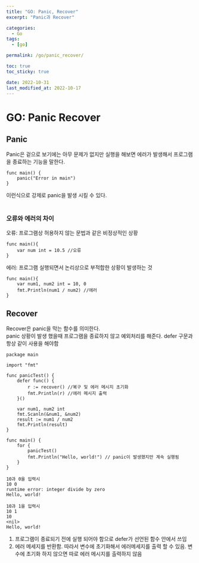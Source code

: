 ```yaml
---
title: "GO: Panic, Recover"
excerpt: "Panic과 Recover"

categories:
  - Go
tags:
  - [go]

permalink: /go/panic_recover/

toc: true
toc_sticky: true

date: 2022-10-31
last_modified_at: 2022-10-17
---
```

# GO: Panic Recover
## Panic

Panic은 겉으로 보기에는 아무 문제가 없지만 실행을 해보면 에러가 발생해서 프로그램을 종료하는 기능을 말한다.
```
func main() {
    panic("Error in main")
}
```
이런식으로 강제로 panic을 발생 시킬 수 있다.
<br></br>

### 오류와 에러의 차이
오류: 프로그램상 허용하지 않는 문법과 같은 비정상적인 상황   
```
func main(){
    var num int = 10.5 //오류
}
```
에러: 프로그램 실행되면서 논리상으로 부적합한 상황이 발생하는 것
```
func main(){
    var num1, num2 int = 10, 0
    fmt.Println(num1 / num2) //에러
}
```

## Recover
Recover은 panic을 막는 함수를 의미한다.    
panic 상황이 발생 했을때 프로그램을 종료하지 않고 예외처리를 해준다.
defer 구문과 항상 같이 사용을 해야함 
```
package main

import "fmt"

func panicTest() {
	defer func() {
		r := recover() //복구 및 에러 메시지 초기화
		fmt.Println(r) //에러 메시지 출력
	}()

	var num1, num2 int
	fmt.Scanln(&num1, &num2)
	result := num1 / num2
	fmt.Println(result)
}

func main() {
	for {
		panicTest()
		fmt.Println("Hello, world!") // panic이 발생했지만 계속 실행됨
	}
}
```
```
10과 0을 입력시
10 0
runtime error: integer divide by zero
Hello, world!

10과 1을 입력시
10 1
10
<nil>
Hello, world!
```
1. 프로그램이 종료되기 전에 실행 되어야 함으로 defer가 선언된 함수 안에서 쓰임
2. 에러 메세지를 반환함. 따라서 변수에 초기화해서 에러메세지를 출력 할 수 있음. 변수에 초기화 하지 않으면 따로 에러 메시지를 출력하지 않음